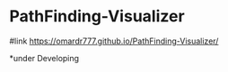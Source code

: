 # PathFinding-Visualizer

#link https://omardr777.github.io/PathFinding-Visualizer/

*under Developing
